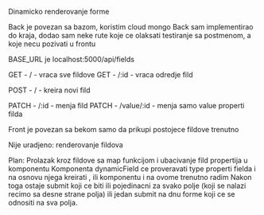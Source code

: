 Dinamicko renderovanje forme

Back je povezan sa bazom, koristim cloud mongo
Back sam implementirao do kraja, dodao sam neke rute koje ce olaksati testiranje sa postmenom, a koje necu pozivati u frontu

BASE_URL je localhost:5000/api/fields

GET - / - vraca sve fildove
GET - /:id - vraca odredje fild

POST - / - kreira novi fild 

PATCH - /:id - menja fild 
PATCH - /value/:id - menja samo value properti filda

Front je povezan sa bekom samo da prikupi postojece fildove trenutno

Nije uradjeno: renderovanje fildova

Plan:
Prolazak kroz fildove sa map funkcijom i ubacivanje fild propertija u komponentu <DynamicField/>
Komponenta dynamicField ce proveravati type properti fielda i na osnovu njega kreirati <InputField/>, <CheckboxField/> ili 
<DropdownField/> komponentu i na ovome trenutno radim
Nakon toga ostaje submit koji ce biti ili pojedinacni za svako polje (koji se nalazi recimo sa desne strane polja)
ili jedan submit na dnu forme koji ce se odnositi na sva polja.
